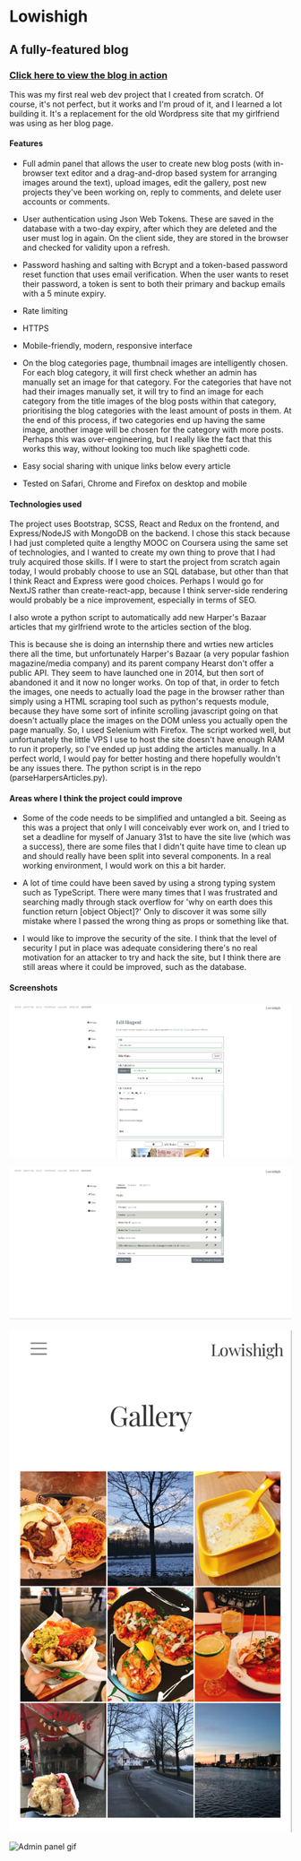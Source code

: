 # Lowishigh

## A fully-featured blog

### [Click here to view the blog in action](https://lowishigh.com)


This was my first real web dev project that I created from scratch. Of course, it's not perfect, but it works and I'm proud of it, and I learned a lot building it. It's a replacement for the old Wordpress site that my girlfriend was using as her blog page.

#### Features

* Full admin panel that allows the user to create new blog posts (with in-browser text editor and a drag-and-drop based system for arranging images around the text), upload images, edit the gallery, post new projects they've been working on, reply to comments, and delete user accounts or comments.

* User authentication using Json Web Tokens. These are saved in the database with a two-day expiry, after which they are deleted and the user must log in again. On the client side, they are stored in the browser and checked for validity upon a refresh.

* Password hashing and salting with Bcrypt and a token-based password reset function that uses email verification. When the user wants to reset their password, a token is sent to both their primary and backup emails with a 5 minute expiry.

* Rate limiting

* HTTPS

* Mobile-friendly, modern, responsive interface

* On the blog categories page, thumbnail images are intelligently chosen. For each blog category, it will first check whether an admin has manually set an image for that category. For the categories that have not had their images manually set, it will try to find an image for each category from the title images of the blog posts within that category, prioritising the blog categories with the least amount of posts in them. At the end of this process, if two categories end up having the same image, another image will be chosen for the category with more posts. Perhaps this was over-engineering, but I really like the fact that this works this way, without looking too much like spaghetti code.

* Easy social sharing with unique links below every article

* Tested on Safari, Chrome and Firefox on desktop and mobile

#### Technologies used

The project uses Bootstrap, SCSS, React and Redux on the frontend, and Express/NodeJS with MongoDB on the backend. I chose this stack because I had just completed quite a lengthy MOOC on Coursera using the same set of technologies, and I wanted to create my own thing to prove that I had truly acquired those skills. If I were to start the project from scratch again today, I would probably choose to use an SQL database, but other than that I think React and Express were good choices. Perhaps I would go for NextJS rather than create-react-app, because I think server-side rendering would probably be a nice improvement, especially in terms of SEO. 

I also wrote a python script to automatically add new Harper's Bazaar articles that my girlfriend wrote to the articles section of the blog.

This is because she is doing an internship there and wrties new articles there all the time, but unfortunately Harper's Bazaar (a very popular fashion magazine/media company) and its parent company Hearst don't offer a public API. They seem to have launched one in 2014, but then sort of abandoned it and it now no longer works. On top of that, in order to fetch the images, one needs to actually load the page in the browser rather than simply using a HTML scraping tool such as python's requests module, because they have some sort of infinite scrolling javascript going on that doesn't actually place the images on the DOM unless you actually open the page manually. So, I used Selenium with Firefox. The script worked well, but unfortunately the little VPS I use to host the site doesn't have enough RAM to run it properly, so I've ended up just adding the articles manually. In a perfect world, I would pay for better hosting and there hopefully wouldn't be any issues there. The python script is in the repo (parseHarpersArticles.py).

#### Areas where I think the project could improve

* Some of the code needs to be simplified and untangled a bit. Seeing as this was a project that only I will conceivably ever work on, and I tried to set a deadline for myself of January 31st to have the site live (which was a success), there are some files that I didn't quite have time to clean up and should really have been split into several components. In a real working environment, I would work on this a bit harder.

* A lot of time could have been saved by using a strong typing system such as TypeScript. There were many times that I was frustrated and searching madly through stack overflow for 'why on earth does this function return [object Object]?' Only to discover it was some silly mistake where I passed the wrong thing as props or something like that.

* I would like to improve the security of the site. I think that the level of security I put in place was adequate considering there's no real motivation for an attacker to try and hack the site, but I think there are still areas where it could be improved, such as the database.

#### Screenshots

![Screenshot 1](/Screenshot_1.png)

![Screenshot 2](/Screenshot_2.png)

![Screenshot 3](/Screenshot_3.jpg)

![Admin panel gif](/Admin_panel.gif)
